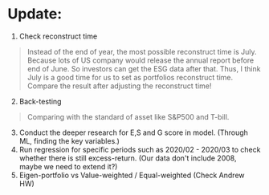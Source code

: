 # Update:
1. Check reconstruct time
>Instead of the end of year, the most possible reconstruct time is July. Because lots of US company would release the annual report before end of June. So investors can get the ESG data after that. Thus, I think July is a good time for us to set as portfolios reconstruct time. Compare the result after adjusting the reconstruct time!
2. Back-testing
>Comparing with the standard of asset like S&P500 and T-bill.
3. Conduct the deeper research for E,S and G score in model. (Through ML, finding the key variables.)
4. Run regression for specific periods such as 2020/02 - 2020/03 to check whether there is still excess-return. (Our data don't include 2008, maybe we need to extend it?)
5. Eigen-portfolio vs Value-weighted / Equal-weighted (Check Andrew HW)

